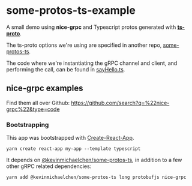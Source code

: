 # some-protos-ts-example

A small demo using **nice-grpc** and Typescript protos generated with 
[**ts-proto**](https://github.com/stephenh/ts-proto).

The ts-proto options we're using are specified in another repo, 
[some-protos-ts](https://github.com/kevinmichaelchen/some-protos-ts/blob/main/buf.gen.yaml).

The code where we're instantiating the gRPC channel and client, and performing 
the call, can be found in [sayHello.ts](./src/sayHello.ts).

## nice-grpc examples
Find them all over Github:
https://github.com/search?q=%22nice-grpc%22&type=code

### Bootstrapping
This app was bootstrapped with [Create-React-App](https://create-react-app.dev/docs/adding-typescript/).
```
yarn create react-app my-app --template typescript
```

It depends on [@kevinmichaelchen/some-protos-ts](https://github.com/kevinmichaelchen/some-protos-ts),
in addition to a few other gRPC related dependencies:
```
yarn add @kevinmichaelchen/some-protos-ts long protobufjs nice-grpc
```
